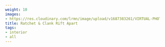 ```yaml
---
weight: 10
images:
- https://res.cloudinary.com/lrmn/image/upload/v1687383261/VIRTUAL-PHOTOGRAPHY/home%20interior/interior5_qrakkt.jpg
title: Ratchet & Clank Rift Apart
tags:
- interior
- all
---
```

